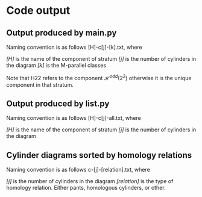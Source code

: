# Code output

## Output produced by main.py

Naming convention is as follows [H]-c[j]-[k].txt, where 

*[H]* is the name of the component of stratum
*[j]* is the number of cylinders in the diagram
*[k]* is the M-parallel classes

Note that H22 refers to the component $\mathcal H^{odd}(2^2)$ otherwise it is the unique component in that stratum.

## Output produced by list.py

Naming convention is as follows [H]-c[j]-all.txt, where 

*[H]* is the name of the component of stratum
*[j]* is the number of cylinders in the diagram

## Cylinder diagrams sorted by homology relations

Naming convention is as follows c-[j]-[relation].txt, where 

*[j]* is the number of cylinders in the diagram
*[relation]* is the type of homology relation. Either pants, homologous cylinders, or other.
